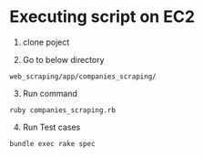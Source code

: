 
# Executing script on EC2
1. clone poject

2. Go to below directory

```
web_scraping/app/companies_scraping/

```
3. Run command
```
ruby companies_scraping.rb

```
4. Run Test cases
```
bundle exec rake spec

```
